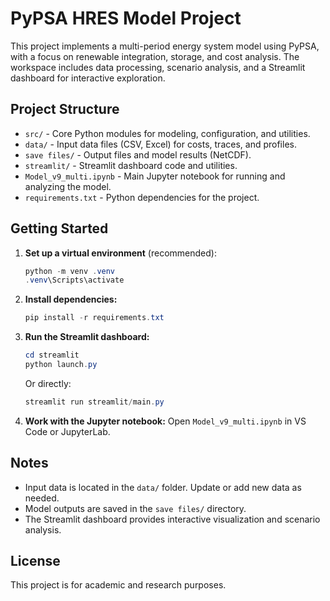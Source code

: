 # PyPSA HRES Model Project

This project implements a multi-period energy system model using PyPSA, with a focus on renewable integration, storage, and cost analysis. The workspace includes data processing, scenario analysis, and a Streamlit dashboard for interactive exploration.

## Project Structure

- `src/` - Core Python modules for modeling, configuration, and utilities.
- `data/` - Input data files (CSV, Excel) for costs, traces, and profiles.
- `save files/` - Output files and model results (NetCDF).
- `streamlit/` - Streamlit dashboard code and utilities.
- `Model_v9_multi.ipynb` - Main Jupyter notebook for running and analyzing the model.
- `requirements.txt` - Python dependencies for the project.

## Getting Started

1. **Set up a virtual environment** (recommended):
   ```powershell
   python -m venv .venv
   .venv\Scripts\activate
   ```
2. **Install dependencies:**
   ```powershell
   pip install -r requirements.txt
   ```
3. **Run the Streamlit dashboard:**
   ```powershell
   cd streamlit
   python launch.py
   ```
   Or directly:
   ```powershell
   streamlit run streamlit/main.py
   ```
4. **Work with the Jupyter notebook:**
   Open `Model_v9_multi.ipynb` in VS Code or JupyterLab.

## Notes
- Input data is located in the `data/` folder. Update or add new data as needed.
- Model outputs are saved in the `save files/` directory.
- The Streamlit dashboard provides interactive visualization and scenario analysis.

## License
This project is for academic and research purposes.
